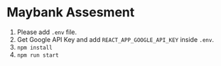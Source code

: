 # Maybank Assesment

1. Please add `.env` file.
2. Get Google API Key and add `REACT_APP_GOOGLE_API_KEY` inside `.env`.
3. `npm install`
4. `npm run start`
